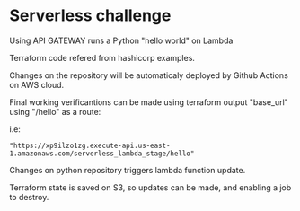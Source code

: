 # Serverless challenge

Using API GATEWAY runs a Python "hello world" on Lambda

Terraform code refered from hashicorp examples.

Changes on the repository will be automaticaly deployed by Github Actions on AWS cloud.

Final working verificantions can be made using terraform output "base_url" using "/hello" as a route:

i.e: 

    "https://xp9ilzo1zg.execute-api.us-east-1.amazonaws.com/serverless_lambda_stage/hello" 

Changes on python repository triggers lambda function update.

Terraform state is saved on S3, so updates can be made, and enabling a job to destroy.
